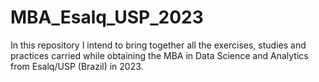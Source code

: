 # MBA_Esalq_USP_2023
In this repository I intend to bring together all the exercises, studies and practices carried while obtaining the MBA in Data Science and Analytics from Esalq/USP (Brazil) in 2023.

